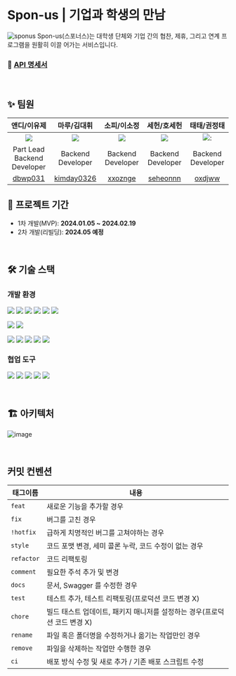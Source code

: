 # Spon-us | 기업과 학생의 만남

![sponus](https://github.com/spon-us/SponUs-BE/assets/121790935/3e0b7908-187a-486a-9802-f85d79864112)
Spon-us(스포너스)는 대학생 단체와 기업 간의 협찬, 제휴, 그리고 연계 프로그램을 원활히 이끌 어가는 서비스입니다.

### 📎 [API 명세서](https://spon-us.notion.site/API-f9abab1bc7f448d4bcc010cfb935c5f9?pvs=4)

<br>

## ✨ 팀원

|                         앤디/이유제                         |                            마루/김대휘                            |                         소피/이소정                         |                          세헌/호세헌                          |                        태태/권정태                        |
|:------------------------------------------------------:|:------------------------------------------------------------:|:------------------------------------------------------:|:--------------------------------------------------------:|:----------------------------------------------------:|
|  <img src="https://github.com/dbwp031.png?size=100">   |    <img src="https://github.com/kimday0326.png?size=100">    |  <img src="https://github.com/xxoznge.png?size=100">   |   <img src="https://github.com/seheonnn.png?size=100">   | <img src="https://github.com/oxdjww.png?size=100">:  |
|            Part Lead<br/>Backend Developer             |                      Backend Developer                       |                   Backend Developer                    |                    Backend Developer                     |                  Backend Developer                   |
| <center>[dbwp031](https://github.com/dbwp031)</center> | <center>[kimday0326](https://github.com/kimday0326)</center> | <center>[xxoznge](https://github.com/xxoznge)</center> | <center>[seheonnn](https://github.com/seheonnn)</center> | <center>[oxdjww](https://github.com/oxdjww)</center> |

## 📆 프로젝트 기간

- 1차 개발(MVP): **2024.01.05 ~ 2024.02.19**
- 2차 개발(리빌딩): **2024.05 예정**

<br>

## 🛠️ 기술 스택

### 개발 환경

<p>
<img src="https://img.shields.io/badge/JAVA 17-007396?style=for-the-badge&logo=java&logoColor=white">
<img src="https://img.shields.io/badge/Spring-6DB33F?style=for-the-badge&logo=Spring&logoColor=white">
<img src="https://img.shields.io/badge/Spring Boot 3-6DB33F?style=for-the-badge&logo=Spring boot&logoColor=white">
<img src="https://img.shields.io/badge/Spring Security 6-6DB33F?style=for-the-badge&logo=Spring Security&logoColor=white">
<img src="https://img.shields.io/badge/Spring Data JPA-6DB33F?style=for-the-badge&logo=Spring&logoColor=white">
<img src="https://img.shields.io/badge/QueryDsl-3B66BC?style=for-the-badge&logo=QueryDsl&logoColor=white">
</p>

<p>
<img src="https://img.shields.io/badge/PostgreSql-4169E1?style=for-the-badge&logo=PostgreSql&logoColor=white">
<img src="https://img.shields.io/badge/Redis-DC382D?style=for-the-badge&logo=redis&logoColor=white">
</p>

<p>
<img src="https://img.shields.io/badge/Gradle-02303A?style=for-the-badge&logo=gradle&logoColor=white">
<img src="https://img.shields.io/badge/Docker-2496ED?style=for-the-badge&logo=docker&logoColor=white">
<img src="https://img.shields.io/badge/EC2-FF9900?style=for-the-badge&logo=AMAZON EC2&logoColor=white">
<img src="https://img.shields.io/badge/RDS-527FFF?style=for-the-badge&logo=AMAZON RDS&logoColor=white">
<img src="https://img.shields.io/badge/S3-569A31?style=for-the-badge&logo=AMAZON S3&logoColor=white">
</p>

### 협업 도구

<p>
<img src="https://img.shields.io/badge/Git-F05032?style=for-the-badge&logo=Git&logoColor=white">
<img src="https://img.shields.io/badge/Github-000000?style=for-the-badge&logo=github&logoColor=white">
<img src="https://img.shields.io/badge/Slack-4A154B?style=for-the-badge&logo=slack&logoColor=white">
<img src="https://img.shields.io/badge/Notion-000000?style=for-the-badge&logo=notion&logoColor=white">
<img src="https://img.shields.io/badge/Swagger-85EA2D?style=for-the-badge&logo=swagger&logoColor=white">
</p>

<br>

## 🏗️ 아키텍처

![image](https://github.com/spon-us/SponUs-BE/assets/121790935/c7445680-0d29-41cf-9d7d-df00a698a681)

<br>

## 커밋 컨벤션

| 태그이름       | 내용                                          |
|------------|---------------------------------------------|
| `feat`     | 새로운 기능을 추가할 경우                              |
| `fix `     | 버그를 고친 경우                                   |
| `!hotfix`  | 급하게 치명적인 버그를 고쳐야하는 경우                       |
| `style`    | 코드 포맷 변경, 세미 콜론 누락, 코드 수정이 없는 경우            |
| `refactor` | 코드 리팩토링                                     |
| `comment`  | 필요한 주석 추가 및 변경                              |
| `docs`	    | 문서, Swagger 를 수정한 경우                        |
| `test`     | 테스트 추가, 테스트 리팩토링(프로덕션 코드 변경 X)              |
| `chore`	   | 빌드 태스트 업데이트, 패키지 매니저를 설정하는 경우(프로덕션 코드 변경 X) |
| `rename`   | 파일 혹은 폴더명을 수정하거나 옮기는 작업만인 경우                |
| `remove`   | 파일을 삭제하는 작업만 수행한 경우                         |
| `ci`       | 배포 방식 수정 및 새로 추가 / 기존 배포 스크립트 수정            |
